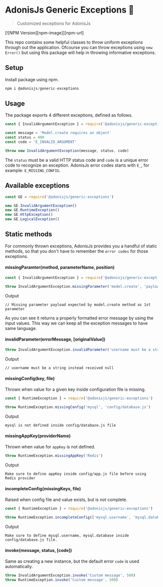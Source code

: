 # AdonisJs Generic Exceptions 🚀
> Customized exceptions for AdonisJs

[![NPM Version][npm-image]][npm-url]

This repo contains some helpful classes to throw uniform exceptions through out the application. Ofcourse you can throw exceptions using `new Error()` but using this package will help in throwing informative exceptions.

## Setup
Install package using npm.

```js
npm i @adonisjs/generic-exceptions
```

## Usage
The package exports 4 different exceptions, defined as follows.

```js
const { InvalidArgumentException } = require('@adonisjs/generic-exceptions')

const message = 'Model.create requires an object'
const status = 400
const code = 'E_INVALID_ARGUMENT'

throw new InvalidArgumentException(message, status, code)
```

The `status` must be a valid HTTP status code and `code` is a unique error code to recognize an exception. AdonisJs error codes starts with `E_`, for example: `E_MISSING_CONFIG`.

## Available exceptions

```js
const GE = require('@adonisjs/generic-exceptions')

new GE.InvalidArgumentException()
new GE.RuntimeException()
new GE.HttpException()
new GE.LogicalException()
```

## Static methods
For commonly thrown exceptions, AdonisJs provides you a handful of static methods, so that you don't have to remember the `error codes` for those exceptions.

#### missingParamter(method, parameterName, position)
```js
const { InvalidArgumentException } = require('@adonisjs/generic-exceptions')

throw InvalidArgumentException.missingParameter('model.create', 'payload', '1st')
```

Output

```
// Missing parameter payload expected by model.create method as 1st parameter
```

As you can see it returns a properly formatted error message by using the input values. This way we can keep all the exception messages to have same language.

#### invalidParameter(errorMessage, [originalValue])
```js
throw InvalidArgumentException.invalidParameter('username must be a string', originalValue)
```

Output

```
// username must be a string instead received null
```

#### missingConfig(key, file)
Thrown when value for a given key inside configuration file is missing.

```js
const { RuntimeException } = require('@adonisjs/generic-exceptions')

throw RuntimeException.missingConfig('mysql', 'config/database.js')
```

Output
```
mysql is not defined inside config/database.js file
```

#### missingAppKey(providerName)
Thrown when value for `appKey` is not defined.
```js
throw RuntimeException.missingAppKey('Redis')
```

Output
```
Make sure to define appKey inside config/app.js file before using Redis provider
```

#### incompleteConfig(missingKeys, file)
Raised when config file and value exists, but is not complete.

```js
const { RuntimeException } = require('@adonisjs/generic-exceptions')

throw RuntimeException.incompleteConfig(['mysql.username', 'mysql.database'], 'config/database.js')
```

Output
```
Make sure to define mysql.username, mysql.database inside config/database.js file.
```


#### invoke(message, status, [code])
Same as creating a new instance, but the default error `code` is used automatically.

```js
throw InvalidArgumentException.invoke('Custom message', 500)
throw RuntimeException.invoke('Custom message', 500)
```
